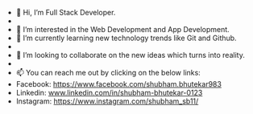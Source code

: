 - 👋 Hi, I’m Full Stack Developer.
- 
- 👀 I’m interested in the Web Development and App Development.
- 🌱 I’m currently learning new technology trends like Git and Github.
- 
- 💞️ I’m looking to collaborate on the new ideas which turns into reality.
- 
- 📫 You can reach me out by clicking on the below links:
-  Facebook: https://www.facebook.com/shubham.bhutekar983 
-  Linkedin: www.linkedin.com/in/shubham-bhutekar-0123
-  Instagram: https://www.instagram.com/shubham_sb11/

<!---
ShubhamBhutekar/ShubhamBhutekar is a ✨ special ✨ repository because its `README.md` (this file) appears on your GitHub profile.
You can click the Preview link to take a look at your changes.
--->
